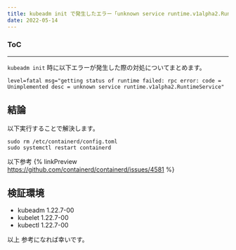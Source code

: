 ```yaml
---
title: kubeadm init で発生したエラー「unknown service runtime.v1alpha2.RuntimeService」対応
date: 2022-05-14
---
```


<div class="toc">
<div class="toc-content">
<h3 class="menu-label">ToC</h3>
<!-- toc -->
</div>
</div>

---

`kubeadm init` 時に以下エラーが発生した際の対処についてまとめます。

```
level=fatal msg="getting status of runtime failed: rpc error: code = Unimplemented desc = unknown service runtime.v1alpha2.RuntimeService"
```

## 結論

以下実行することで解決します。

```
sudo rm /etc/containerd/config.toml
sudo systemctl restart containerd
```

以下参考
{% linkPreview https://github.com/containerd/containerd/issues/4581 %}

## 検証環境

- kubeadm 1.22.7-00
- kubelet 1.22.7-00
- kubectl 1.22.7-00

以上
参考になれば幸いです。
